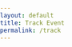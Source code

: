 ```yaml
---
layout: default
title: Track Event
permalink: /track
---
```

<head>
    <meta charset="UTF-8">
    <meta name="viewport" content="width=device-width, initial-scale=1.0">
    <style>
        body {
            margin: 0;
            padding: 0;
            background-image: url('https://github.com/Code-Demons/miniproject/assets/111464993/b8eb1715-c85b-401d-893c-b11a8f25024a');
            background-size: cover;
            background-position: center;
            height: 100vh;
        }
    </style>
    <title>Track Event</title>
</head>

<body>
    <!-- Your content goes here -->
</body>